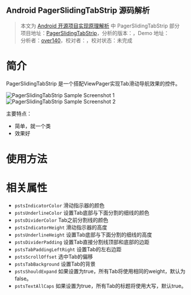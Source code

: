 Android PagerSlidingTabStrip 源码解析
----------------
> 本文为 [Android 开源项目实现原理解析](https://github.com/android-cn/android-open-project-analysis) 中 PagerSlidingTabStrip 部分  
> 项目地址：[PagerSlidingTabStrip](https://github.com/astuetz/PagerSlidingTabStrip)，分析的版本：，Demo 地址：    
> 分析者：[over140](https://github.com/over140)，校对者：，校对状态：未完成   

# 简介

PagerSlidingTabStrip 是一个搭配ViewPager实现Tab滑动导航效果的控件。

![PagerSlidingTabStrip Sample Screenshot 1](https://lh3.ggpht.com/PXS7EmHhQZdT1Oa379iy91HX3ByWAQnFZAthMAFa_QHAOHNClEaXU5nxDEAj1F2eqbk)![PagerSlidingTabStrip Sample Screenshot 2](https://lh3.ggpht.com/oaksDoUcQlGB4j7VEkBCOjrvSzjtzVHHcKq8pAnGVfm6oxkcJg_w1QS4tyP3fLcqrwcX)

主要特点：
* 简单，就一个类
* 效果好

# 使用方法



# 相关属性

 * `pstsIndicatorColor` 滑动指示器的颜色
 * `pstsUnderlineColor` 设置Tab底部与下面分割的细线的颜色
 * `pstsDividerColor` Tab之前分割线的颜色
 * `pstsIndicatorHeight` 滑动指示器的高度
 * `pstsUnderlineHeight` 设置Tab底部与下面分割的细线的高度
 * `pstsDividerPadding` 设置Tab直接分割线顶部和底部的边距
 * `pstsTabPaddingLeftRight` 设置Tab的左右边距
 * `pstsScrollOffset` 选中Tab的偏移
 * `pstsTabBackground` 设置Tab的背景
 * `pstsShouldExpand` 如果设置为true，所有Tab将使用相同的weight，默认为false。
 * `pstsTextAllCaps` 如果设置为true，所有Tab的标题将使用大写，默认true。
